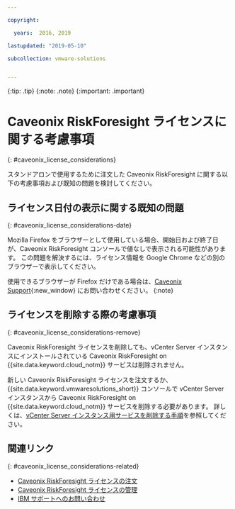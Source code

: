 ```yaml
---

copyright:

  years:  2016, 2019

lastupdated: "2019-05-10"

subcollection: vmware-solutions


---
```


{:tip: .tip}
{:note: .note}
{:important: .important}

# Caveonix RiskForesight ライセンスに関する考慮事項
{: #caveonix_license_considerations}

スタンドアロンで使用するために注文した Caveonix RiskForesight に関する以下の考慮事項および既知の問題を検討してください。

## ライセンス日付の表示に関する既知の問題
{: #caveonix_license_considerations-date}

Mozilla Firefox をブラウザーとして使用している場合、開始日および終了日が、Caveonix RiskForesight コンソールで値なしで表示される可能性があります。 この問題を解決するには、ライセンス情報を Google Chrome などの別のブラウザーで表示してください。

使用できるブラウザーが Firefox だけである場合は、[Caveonix Support](https://www.caveonix.com/support/){:new_window} にお問い合わせください。
{:note}

## ライセンスを削除する際の考慮事項
{: #caveonix_license_considerations-remove}

Caveonix RiskForesight ライセンスを削除しても、vCenter Server インスタンスにインストールされている Caveonix RiskForesight on {{site.data.keyword.cloud_notm}} サービスは削除されません。

新しい Caveonix RiskForesight ライセンスを注文するか、{{site.data.keyword.vmwaresolutions_short}} コンソールで vCenter Server インスタンスから Caveonix RiskForesight on {{site.data.keyword.cloud_notm}} サービスを削除する必要があります。 詳しくは、[vCenter Server インスタンス用サービスを削除する手順](/docs/services/vmwaresolutions/services?topic=vmware-solutions-vc_addingremovingservices#vc_addingremovingservices-removing-procedure)を参照してください。

## 関連リンク
{: #caveonix_license_considerations-related}

* [Caveonix RiskForesight ライセンスの注文](/docs/services/vmwaresolutions/services?topic=vmware-solutions-caveonix_license_ordering)
* [Caveonix RiskForesight ライセンスの管理](/docs/services/vmwaresolutions/services?topic=vmware-solutions-caveonix_license_managing)
* [IBM サポートへのお問い合わせ](/docs/services/vmwaresolutions/vmonic?topic=vmware-solutions-trbl_support)
